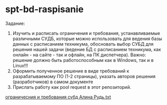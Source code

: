 # spt-bd-raspisanie

Задание:
1. Изучить и расписать ограничения и требования, устанавливаемые различными СУДБ, которые можно использовать для ведения базы данных с расписанием техникума, обосновать выбор СУБД для решения нашей задачи (ведение БД с расписанием техникума, как онлайн - на сайте - так и офлайн, на ПК диспетчера). Важно: решение должно быть работоспособным как в Windows, так и в Linux!!!
2. Оформить полученное решение в виде требований к разрабатываемому ПО (1-2 страницы), указать авторов решения (разработчиков) в самом документе
3. Прислать работу как pool request в этот репозиторий.


[ограничесния и требования субд Алина Рудь.txt](https://github.com/ilya-punhin/spt-bd-raspisanie/files/11129093/default.txt)
